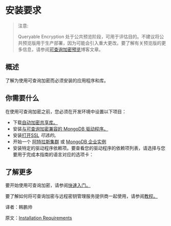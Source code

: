 # 安装要求

> 注意:
>
> Queryable Encryption 处于公共预览阶段，可用于评估目的。不建议将公共预览版用于生产部署，因为可能会引入重大更改。要了解有关预览版的更多信息，请参阅[可查询加密预览](https://www.mongodb.com/blog/post/mongodb-releases-queryable-encryption-preview/)博客文章。

## 概述

了解为使用可查询加密而必须安装的应用程序和库。

## 你需要什么

在使用可查询加密之前，您必须在开发环境中设置以下项目：

* 下载[自动加密共享库。](https://www.mongodb.com/docs/manual/core/queryable-encryption/reference/shared-library/#std-label-qe-reference-shared-library-download)
* 安装[与可查询加密兼容的 MongoDB 驱动程序。](https://www.mongodb.com/docs/manual/core/queryable-encryption/reference/compatibility/#std-label-qe-driver-compatibility)
* 安装[打开SSL](https://www.openssl.org/source/) *可选的*。
* 开始一个 [阿特拉斯集群](https://www.mongodb.com/docs/atlas/getting-started/?jmp=docs) 或 [MongoDB 企业实例](https://www.mongodb.com/docs/manual/tutorial/manage-mongodb-processes/#start-mongod-processes)
* 安装特定的驱动程序依赖项。要查看您的驱动程序的依赖项列表，请选择与您要用于完成本指南的语言对应的选项卡：

## 了解更多

要开始使用可查询加密，请参阅[快速入门。](https://www.mongodb.com/docs/manual/core/queryable-encryption/quick-start/#std-label-qe-quick-start)

要了解如何将可查询加密与远程密钥管理服务提供商一起使用，请参阅[教程。](https://www.mongodb.com/docs/manual/core/queryable-encryption/tutorials/#std-label-qe-tutorial-automatic-encryption)









译者：韩鹏帅

原文：[Installation Requirements](https://www.mongodb.com/docs/manual/core/queryable-encryption/install/)

